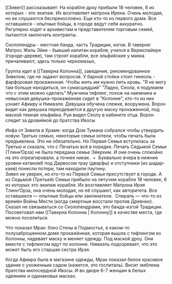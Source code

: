 [[Зивел]] рассказывает: На корабле дроу прибыли 18 человек, 6 из которых - это экипаж. Их возглавляет матрона Ирена. Очень молодая, но ее слушаются беспрекословно. Еще кто-то из первого дома. Все оставшиеся - опытные бойцы, в городе ведут себя аккуратно.  Регулярно ходят к архивистам и представителям торговым семей, пытаются заключать контракты.

Сколопендры - местная банда, часть Традиции, изгои. 
В таверне:
Матрос Жиль 
Эйке - бывший капитан корабля, учился в Вермспайере (городе-дереве), там строят корабли,  все эльфийские у маяка причаливают, здесь только черномазых,

Группа идет в [[Таверна Колонна]], заведение, рекомендованное Зивелом, где не задают вопросов.
У барной стойки стоит гинеоль - фарфоровая прокаженная. Чтобы жить им нужно пить кровь.
"Я не могу там больше находиться, он сумасшедший"
"Ладно, Сеола, я подумаем что с этим можно сделать"
Мужчина тифлинг, похож на наемника и невысокая девушка-прокаженная сидят в "Колонне", кто-то из них узнает Афииру и Нимаэля. Девушка обучена слежке, вооружена.
Ворон видит как девушка переодевается в другую маску прокаженной, под маской темная эльфийка.
Руи видел Сеолу в кабинете отца. 
Ворон следит за дровийкой до братства Ивосы

Инфа от Зивела в Храме: когда Дом Тумана собрался чтобы утвердить новую Третью семью, некоторые семьи хотели, чтобы печать была предъявлена. Это не обязательно. Но Первая Семья вступилась за Третью и сказала, что с Печатью всё в порядке. Печать Седьмой Семьи (Тлинн’Орза) не была передана семье Эйерхим. И они очень спокойно на это отреагировали, а точнее никак.  +  Буквально вчера в нижние уровни катакомб под Дарвосом трау (дварфы) и отступники (из шадар-каев) понесли потери, там находили паутину.  
Зивел не уверен, но кто-то из Первой Семьи присутствует в городе. А из Седьмой (Третьей) Семьи прибыло на летучем корабле 18 человек, 6 из которых это экипаж корабля. Их возглавляет Матрона Ирэя Тлинн’Орза, она очень молодая, но её слушают, как авторитета. Все оставшиеся — опытные бойцы или заклинатели. 
Спираль — что-то из времён Войны Мести (когда смертные восстали против Древних). 
Сказал не связываться со Сколопендрами, это банда-изгой Традиции. 
Посоветовал нам [[Таверна Колонна | Колонну]] в качестве места, где можно поселиться.

Что показал Мрак: близ Стены в Подмостье, в каком-то полузаброшенном доме прокажённая, которая вышла с тифлингом из Колонны, надевает маску и меняет одежду. Под маской дроу. Они вместе с тифлингом идут по колонне. Нимаэль подозревает, что это может быть его старшая сестра Ирэя. 

Когда Афиира была в магазине одежды, Мрак показал белое красивое здание с ухоженным садом (кажется, это госпиталь). Висит эмблема братства милосердной Ивосы. И во дворе 6-7 женщин в белых одеяниях и одинаковых масках.